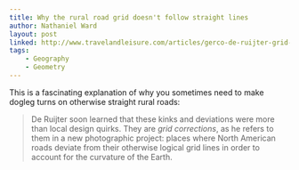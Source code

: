 ```yaml
---
title: Why the rural road grid doesn't follow straight lines
author: Nathaniel Ward
layout: post
linked: http://www.travelandleisure.com/articles/gerco-de-ruijter-grid-corrections-highways-driving-wichita
tags:
    - Geography
    - Geometry
---
```


This is a fascinating explanation of why you sometimes need to make dogleg turns on otherwise straight rural roads:

>De Ruijter soon learned that these kinks and deviations were more than local design quirks. They are _grid corrections_, as he refers to them in a new photographic project: places where North American roads deviate from their otherwise logical grid lines in order to account for the curvature of the Earth.